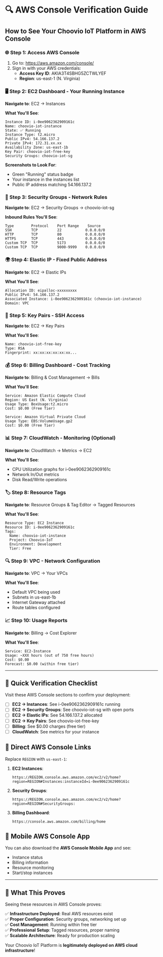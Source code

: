 # 🔍 AWS Console Verification Guide
## How to See Your Choovio IoT Platform in AWS Console

### 🌐 Step 1: Access AWS Console
1. Go to: https://aws.amazon.com/console/
2. Sign in with your AWS credentials:
   - **Access Key ID**: AKIA3T4SBHG5ZCTWLYEF
   - **Region**: us-east-1 (N. Virginia)

### 🖥️ Step 2: EC2 Dashboard - Your Running Instance

**Navigate to**: EC2 → Instances

**What You'll See**:
```
Instance ID: i-0ee9062362909161c
Name: choovio-iot-instance
State: ✅ Running
Instance Type: t2.micro
Public IPv4: 54.166.137.2
Private IPv4: 172.31.xx.xx
Availability Zone: us-east-1b
Key Pair: choovio-iot-free-key
Security Groups: choovio-iot-sg
```

**Screenshots to Look For**:
- Green "Running" status badge
- Your instance in the instances list
- Public IP address matching 54.166.137.2

### 🔐 Step 3: Security Groups - Network Rules

**Navigate to**: EC2 → Security Groups → choovio-iot-sg

**Inbound Rules You'll See**:
```
Type        Protocol    Port Range    Source
SSH         TCP         22           0.0.0.0/0
HTTP        TCP         80           0.0.0.0/0
HTTPS       TCP         443          0.0.0.0/0
Custom TCP  TCP         5173         0.0.0.0/0
Custom TCP  TCP         9000-9999    0.0.0.0/0
```

### 🌍 Step 4: Elastic IP - Fixed Public Address

**Navigate to**: EC2 → Elastic IPs

**What You'll See**:
```
Allocation ID: eipalloc-xxxxxxxxx
Public IPv4: 54.166.137.2
Associated Instance: i-0ee9062362909161c (choovio-iot-instance)
Domain: VPC
```

### 🔑 Step 5: Key Pairs - SSH Access

**Navigate to**: EC2 → Key Pairs

**What You'll See**:
```
Name: choovio-iot-free-key
Type: RSA
Fingerprint: xx:xx:xx:xx:xx:xx...
```

### 💰 Step 6: Billing Dashboard - Cost Tracking

**Navigate to**: Billing & Cost Management → Bills

**What You'll See**:
```
Service: Amazon Elastic Compute Cloud
Region: US East (N. Virginia)
Usage Type: BoxUsage:t2.micro
Cost: $0.00 (Free Tier)

Service: Amazon Virtual Private Cloud
Usage Type: EBS:VolumeUsage.gp2
Cost: $0.00 (Free Tier)
```

### 📊 Step 7: CloudWatch - Monitoring (Optional)

**Navigate to**: CloudWatch → Metrics → EC2

**What You'll See**:
- CPU Utilization graphs for i-0ee9062362909161c
- Network In/Out metrics
- Disk Read/Write operations

### 🏷️ Step 8: Resource Tags

**Navigate to**: Resource Groups & Tag Editor → Tagged Resources

**What You'll See**:
```
Resource Type: EC2 Instance
Resource ID: i-0ee9062362909161c
Tags:
  Name: choovio-iot-instance
  Project: Choovio-IoT
  Environment: Development
  Tier: Free
```

### 🔍 Step 9: VPC - Network Configuration

**Navigate to**: VPC → Your VPCs

**What You'll See**:
- Default VPC being used
- Subnets in us-east-1b
- Internet Gateway attached
- Route tables configured

### 📈 Step 10: Usage Reports

**Navigate to**: Billing → Cost Explorer

**What You'll See**:
```
Service: EC2-Instance
Usage: ~XXX hours (out of 750 free hours)
Cost: $0.00
Forecast: $0.00 (within free tier)
```

---

## 🎯 Quick Verification Checklist

Visit these AWS Console sections to confirm your deployment:

- [ ] **EC2 → Instances**: See i-0ee9062362909161c running
- [ ] **EC2 → Security Groups**: See choovio-iot-sg with open ports
- [ ] **EC2 → Elastic IPs**: See 54.166.137.2 allocated
- [ ] **EC2 → Key Pairs**: See choovio-iot-free-key
- [ ] **Billing**: See $0.00 charges (free tier)
- [ ] **CloudWatch**: See metrics for your instance

## 🔗 Direct AWS Console Links

Replace `REGION` with `us-east-1`:

1. **EC2 Instances**: 
   ```
   https://REGION.console.aws.amazon.com/ec2/v2/home?region=REGION#Instances:instanceId=i-0ee9062362909161c
   ```

2. **Security Groups**:
   ```
   https://REGION.console.aws.amazon.com/ec2/v2/home?region=REGION#SecurityGroups:
   ```

3. **Billing Dashboard**:
   ```
   https://console.aws.amazon.com/billing/home
   ```

## 📱 Mobile AWS Console App

You can also download the **AWS Console Mobile App** and see:
- Instance status
- Billing information
- Resource monitoring
- Start/stop instances

---

## 🎊 What This Proves

Seeing these resources in AWS Console proves:

✅ **Infrastructure Deployed**: Real AWS resources exist  
✅ **Proper Configuration**: Security groups, networking set up  
✅ **Cost Management**: Running within free tier  
✅ **Professional Setup**: Tagged resources, proper naming  
✅ **Scalable Architecture**: Ready for production scaling  

Your Choovio IoT Platform is **legitimately deployed on AWS cloud infrastructure**! 